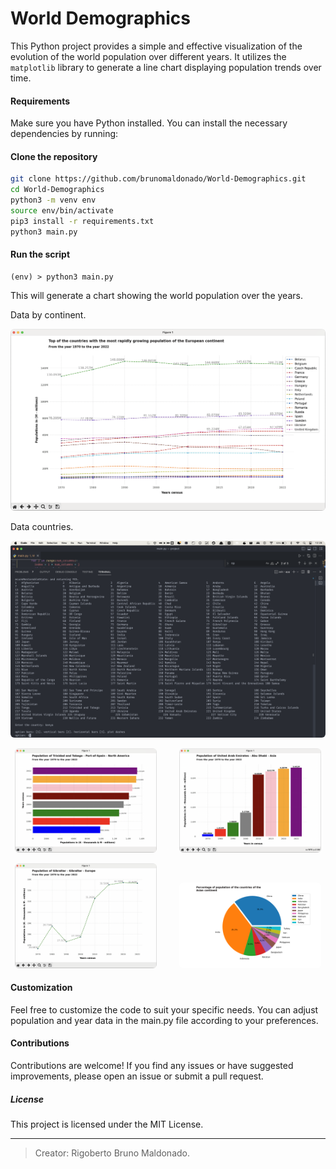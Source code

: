 # World Demographics

This Python project provides a simple and effective visualization of the evolution of the world population over different years. It utilizes the `matplotlib` library to generate a line chart displaying population trends over time.

#### Requirements

Make sure you have Python installed. You can install the necessary dependencies by running:

#### Clone the repository

```sh
git clone https://github.com/brunomaldonado/World-Demographics.git
cd World-Demographics
python3 -m venv env
source env/bin/activate
pip3 install -r requirements.txt
python3 main.py
```

#### Run the script

```
(env) > python3 main.py
```

This will generate a chart showing the world population over the years.

Data by continent.

<p align="center">
  <img src="./images/european_continent.png" style="border-radius:6px" alt="european_continent chart">
</p>

Data countries.

<p align="center">
  <img src="./images/countries.png" style="border-radius:6px;" alt="european_continent chart">
</p>

<p align="center">
  <img src="./images/trinidad_tobago.png" style="border-radius:6px", width="45% alt="trinidad_and_tobago chart">
&nbsp; &nbsp; &nbsp; &nbsp;
  <img src="./images/arab_emirates.png" style="border-radius:6px", width="45% alt="united arab emirates chart">
</p>

<p align="center">
  <img src="./images/Gibraltar_europe.png" style="border-radius:6px; max-width:45%; @media-query", alt="gibraltar chart">
&nbsp; &nbsp; &nbsp; &nbsp;
  <img src="./images/Asian.png" style="border-radius:6px; max-width:45%;", alt="asian_continent chart">
</p>

<!-- <table style="border:none; border:0; border-collapse:collapse;">
  <tr style="border:none; border:0; border-collapse:collapse">
    <td valign="center"  style="border:none; border:0; border-collapse:collapse"><img src="./images/trinidad_and_tobago.png" style="border-radius:6px;" alt="european_continent chart"></td>
    <td valign="top" style="border:none; border:0; border-collapse:collapse"><img src="./images/united_arab_emirates.png" style="border-radius:6px;" alt="european_continent chart"></td>
  </tr>
   <tr style="border:none; border:0; border-collapse:collapse">
    <td valign="top" style="border: none; border-collapse:collapse"><img src="./images/gibraltar.png" style="border-radius:6px" alt="european_continent chart"></td>
    <td valign="top" style="border:none; border:0; border-collapse:collapse"><img src="./images/asian_continent.png" style="border-radius:6px" alt="european_continent chart"></td>
  </tr>
</table> -->

<!-- |  [![](https://i.postimg.cc/zBF91MgQ/timor-leste.png)](https://i.postimg.cc/zBF91MgQ/timor-leste.png) | [![](https://i.postimg.cc/59ksFbb3/united-arab-emirates.png)](https://i.postimg.cc/59ksFbb3/united-arab-emirates.png)  |
| ------------ | ------------ |
| [![](https://i.postimg.cc/mrXmNs7B/gibraltar.png)](https://i.postimg.cc/mrXmNs7B/gibraltar.png)  |  [![](https://i.postimg.cc/QCLk0xCG/asian_continent.png)](https://i.postimg.cc/QCLk0xCG/asian_continent.png) | -->

<!-- <table>
  <tr>
    <td valign="top"><img src="./images/gibraltar.png" style="border-radius:6px" alt="europe chart"></td>
    <td valign="top"><img src="./images/asian_continent.png" style="border-radius:6px" alt="europe chart"></td>
  </tr>
</table> -->

#### Customization

Feel free to customize the code to suit your specific needs. You can adjust population and year data in the main.py file according to your preferences.

#### Contributions

Contributions are welcome! If you find any issues or have suggested improvements, please open an issue or submit a pull request.

##### License

This project is licensed under the MIT License.

---

> Creator: Rigoberto Bruno Maldonado.
